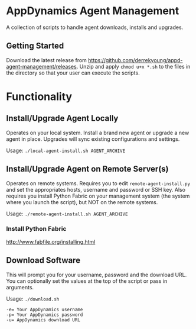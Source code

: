 # AppDynamics Agent Management

A collection of scripts to handle agent downloads, installs and upgrades.

## Getting Started
Download the latest release from https://github.com/derrekyoung/appd-agent-management/releases. Unzip and apply `chmod u+x *.sh` to the files in the directory so that your user can execute the scripts.

# Functionality

## Install/Upgrade Agent Locally
Operates on your local system. Install a brand new agent or upgrade a new agent in place. Upgrades will sync existing configurations and settings.

Usage: `./local-agent-install.sh AGENT_ARCHIVE`


## Install/Upgrade Agent on Remote Server(s)
Operates on remote systems. Requires you to edit `remote-agent-install.py` and set the appropriates hosts, username and password or SSH key. Also requires you install Python Fabric on your management system (the system where you launch the script), but NOT on the remote systems.

Usage: `./remote-agent-install.sh AGENT_ARCHIVE`

### Install Python Fabric
http://www.fabfile.org/installing.html

## Download Software
This will prompt you for your username, password and the download URL. You can optionally set the values at the top of the script or pass in arguments.

Usage: `./download.sh`

```
-e= Your AppDynamics username
-p= Your AppDynamics password
-u= AppDynamics download URL
```
